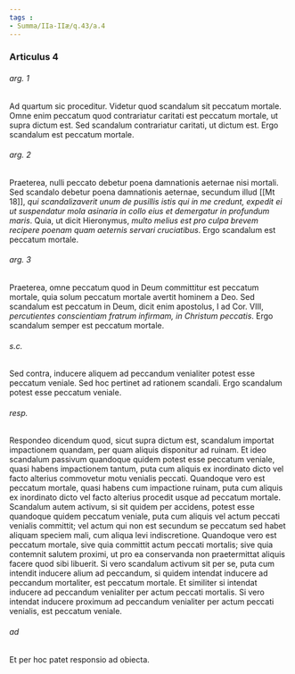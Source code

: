 ```yaml
---
tags : 
- Summa/IIa-IIæ/q.43/a.4
---
```


### Articulus 4

###### arg. 1
Ad quartum sic proceditur. Videtur quod scandalum sit peccatum mortale. Omne enim peccatum quod contrariatur caritati est peccatum mortale, ut supra dictum est. Sed scandalum contrariatur caritati, ut dictum est. Ergo scandalum est peccatum mortale.

###### arg. 2
Praeterea, nulli peccato debetur poena damnationis aeternae nisi mortali. Sed scandalo debetur poena damnationis aeternae, secundum illud [[Mt 18]], *qui scandalizaverit unum de pusillis istis qui in me credunt, expedit ei ut suspendatur mola asinaria in collo eius et demergatur in profundum maris*. Quia, ut dicit Hieronymus, *multo melius est pro culpa brevem recipere poenam quam aeternis servari cruciatibus*. Ergo scandalum est peccatum mortale.

###### arg. 3
Praeterea, omne peccatum quod in Deum committitur est peccatum mortale, quia solum peccatum mortale avertit hominem a Deo. Sed scandalum est peccatum in Deum, dicit enim apostolus, I ad Cor. VIII, *percutientes conscientiam fratrum infirmam, in Christum peccatis*. Ergo scandalum semper est peccatum mortale.

###### s.c.
Sed contra, inducere aliquem ad peccandum venialiter potest esse peccatum veniale. Sed hoc pertinet ad rationem scandali. Ergo scandalum potest esse peccatum veniale.

###### resp.
Respondeo dicendum quod, sicut supra dictum est, scandalum importat impactionem quandam, per quam aliquis disponitur ad ruinam. Et ideo scandalum passivum quandoque quidem potest esse peccatum veniale, quasi habens impactionem tantum, puta cum aliquis ex inordinato dicto vel facto alterius commovetur motu venialis peccati. Quandoque vero est peccatum mortale, quasi habens cum impactione ruinam, puta cum aliquis ex inordinato dicto vel facto alterius procedit usque ad peccatum mortale. Scandalum autem activum, si sit quidem per accidens, potest esse quandoque quidem peccatum veniale, puta cum aliquis vel actum peccati venialis committit; vel actum qui non est secundum se peccatum sed habet aliquam speciem mali, cum aliqua levi indiscretione. Quandoque vero est peccatum mortale, sive quia committit actum peccati mortalis; sive quia contemnit salutem proximi, ut pro ea conservanda non praetermittat aliquis facere quod sibi libuerit. Si vero scandalum activum sit per se, puta cum intendit inducere alium ad peccandum, si quidem intendat inducere ad peccandum mortaliter, est peccatum mortale. Et similiter si intendat inducere ad peccandum venialiter per actum peccati mortalis. Si vero intendat inducere proximum ad peccandum venialiter per actum peccati venialis, est peccatum veniale.

###### ad 
Et per hoc patet responsio ad obiecta.

